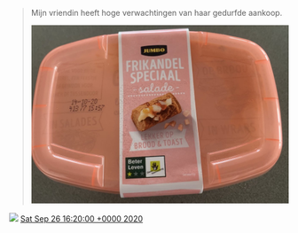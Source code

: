 > Mijn vriendin heeft hoge verwachtingen van haar gedurfde aankoop\. 
> 
> ![](../../media/1309890474115817475-Ei2qcQlWkAMcEHQ.jpg)

<img src="../../media/tweet.ico" width="12" /> [Sat Sep 26 16:20:00 +0000 2020](https://twitter.com/DromerDenker/status/1309890474115817475)